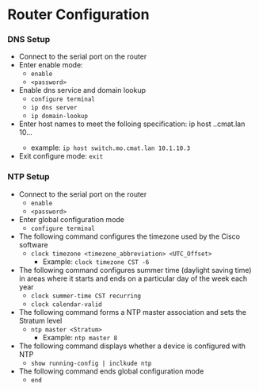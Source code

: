 # Router Configuration

### DNS Setup
 - Connect to the serial port on the router
 - Enter enable mode:
    - ```enable```
    - ```<password>```
 - Enable dns service and domain lookup
    - ```configure terminal```
    - ```ip dns server```
    - ```ip domain-lookup```
 - Enter host names to meet the folloing specification: ip host <hardware>.<state-abreviation>.cmat.lan 10.<Kit>.<VLAN>.<Host>
    - example: ```ip host switch.mo.cmat.lan 10.1.10.3```
  - Exit configure mode: ```exit```

### NTP Setup
  - Connect to the serial port on the router
    - ```enable```
    - ```<password>```
  - Enter global configuration mode  
    - ```configure terminal```
  - The following command configures the timezone used by the Cisco software
    - ```clock timezone <timezone_abbreviation> <UTC_Offset>```
      - Example: ```clock timezone CST -6```
  - The following command configures summer time (daylight saving time) in areas where it starts and ends on a particular day of the week each year
    - ```clock summer-time CST recurring```
    - ```clock calendar-valid```
  - The following command forms a NTP master association and sets the Stratum level
    - ```ntp master <Stratum>```
      - Example: ```ntp master 8```
  - The following command displays whether a device is configured with NTP
    - ```show running-config | inclkude ntp```
  - The following command ends global configuration mode
    - ```end```
